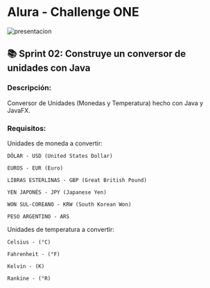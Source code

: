 # Alura - Challenge ONE

![presentacion](https://github.com/JosePhee03/challengeONE-02-conversor/assets/116127522/0f6c7d6b-f86c-4e0b-8324-0fbb9c2ff3b5)

## 📚 Sprint 02: Construye un conversor de unidades con Java

### Descripción:


Conversor de Unidades (Monedas y Temperatura) hecho con Java y JavaFX.

### Requisitos:

Unidades de moneda a convertir:

`DÓLAR - USD (United States Dollar)`

`EUROS - EUR (Euro)`

`LIBRAS ESTERLINAS - GBP (Great British Pound)`

`YEN JAPONÉS - JPY (Japanese Yen)`

`WON SUL-COREANO - KRW (South Korean Won)`

`PESO ARGENTINO - ARS`

Unidades de temperatura a convertir:

`Celsius - (°C)`

`Fahrenheit - (°F)`

`Kelvin - (K)`

`Rankine - (°R)`


